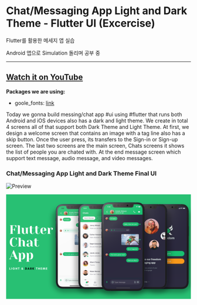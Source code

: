# Chat/Messaging App Light and Dark Theme - Flutter UI (Excercise)

Flutter를 활용한 메세지 앱 실습

Android 앱으로 Simulation 돌리며 공부 중

------------------

## [Watch it on YouTube](https://youtu.be/uiJF-ShOLyo)

**Packages we are using:**

- goole_fonts: [link](https://pub.dev/packages/google_fonts)

Today we gonna build messing/chat app #ui using #flutter that runs both Android and iOS devices also has a dark and light theme. We create in total 4 screens all of that support both Dark Theme and Light Theme. At first, we design a welcome screen that contains an image with a tag line also has a skip button. Once the user press, its transfers to the Sign-in or Sign-up screen. The last two screens are the main screen, Chats screens it shows the list of people you are chated with. At the end message screen which support text message, audio message, and video messages.

### Chat/Messaging App Light and Dark Theme Final UI

![Preview](/gif.gif)

![App UI](/ui.png)
